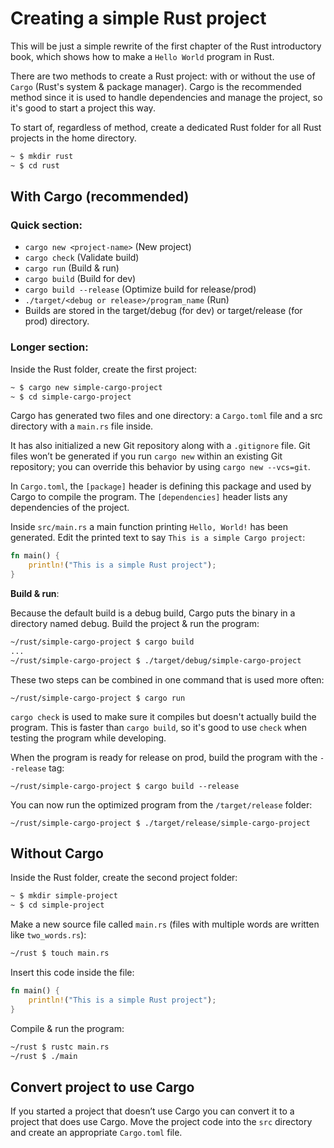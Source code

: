 # Creating a simple Rust project

This will be just a simple rewrite of the first chapter of the Rust introductory book, which shows how to make a `Hello World` program in Rust.

There are two methods to create a Rust project: with or without the use of `Cargo` (Rust's system & package manager).
Cargo is the recommended method since it is used to handle dependencies and manage the project, so it's good to start a project this way.

To start of, regardless of method, create a dedicated Rust folder for all Rust projects in the home directory.

```bash
~ $ mkdir rust
~ $ cd rust
```

## With Cargo (recommended)

### Quick section:

* `cargo new <project-name>` (New project)
* `cargo check` (Validate build)
* `cargo run` (Build & run)
* `cargo build` (Build for dev)
* `cargo build --release` (Optimize build for release/prod)
* `./target/<debug or release>/program_name` (Run)
* Builds are stored in the target/debug (for dev) or target/release (for prod) directory.

### Longer section:

Inside the Rust folder, create the first project:

```bash
~ $ cargo new simple-cargo-project
~ $ cd simple-cargo-project
```

Cargo has generated two files and one directory: a `Cargo.toml` file and a src directory with a `main.rs` file inside.

It has also initialized a new Git repository along with a `.gitignore` file.
Git files won’t be generated if you run `cargo new` within an existing Git repository; you can override this behavior by using `cargo new --vcs=git`.

In `Cargo.toml`, the `[package]` header is defining this package and used by Cargo to compile the program.
The `[dependencies]` header lists any dependencies of the project.

Inside `src/main.rs` a main function printing `Hello, World!` has been generated.
Edit the printed text to say `This is a simple Cargo project`:

```rust
fn main() {
    println!("This is a simple Rust project");
}
```
**Build & run**:

Because the default build is a debug build, Cargo puts the binary in a directory named debug.
Build the project & run the program:

```bash
~/rust/simple-cargo-project $ cargo build
...
~/rust/simple-cargo-project $ ./target/debug/simple-cargo-project
```

These two steps can be combined in one command that is used more often:

```
~/rust/simple-cargo-project $ cargo run
```

`cargo check` is used to make sure it compiles but doesn't actually build the program.
This is faster than `cargo build`, so it's good to use `check` when testing the program while developing.

When the program is ready for release on prod, build the program with the `--release` tag:

```
~/rust/simple-cargo-project $ cargo build --release
```

You can now run the optimized program from the `/target/release` folder:

```
~/rust/simple-cargo-project $ ./target/release/simple-cargo-project
```

## Without Cargo

Inside the Rust folder, create the second project folder:

```bash
~ $ mkdir simple-project
~ $ cd simple-project
```

Make a new source file called `main.rs` (files with multiple words are written like `two_words.rs`):

```bash
~/rust $ touch main.rs
```

Insert this code inside the file:

```rust
fn main() {
    println!("This is a simple Rust project");
}
```

Compile & run the program:

```bash
~/rust $ rustc main.rs
~/rust $ ./main
```

## Convert project to use Cargo

If you started a project that doesn’t use Cargo you can convert it to a project that does use Cargo.
Move the project code into the `src` directory and create an appropriate `Cargo.toml` file.